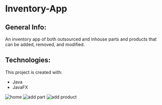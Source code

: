 # Inventory-App

## General Info:

An inventory app of both outsourced and inhouse parts and products that can be added, removed, and modified.

## Technologies:

This project is created with:
* Java
* JavaFX

![home](https://user-images.githubusercontent.com/54081993/162826990-f52cf746-bb24-42fa-801e-64d9d5703f76.png)
![add part](https://user-images.githubusercontent.com/54081993/162827081-47d7292d-bc58-4fdd-8c07-0388c0b2686a.png)
![add product](https://user-images.githubusercontent.com/54081993/162827129-fcd89ec6-3515-4acd-a3e0-edce52606a3e.png)


